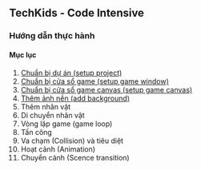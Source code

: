 ## TechKids - Code Intensive
### Hướng dẫn thực hành
#### Mục lục
1. [Chuẩn bị dự án (setup project)](setup_project.md)
2. [Chuẩn bị cửa sổ game (setup game window)](setup_game_window.md)
3. [Chuẩn bị cửa sổ game canvas (setup game canvas)](setup_game_canvas.md)
4. [Thêm ảnh nền (add background)](add_background.md)
5. Thêm nhân vật
6. Di chuyển nhân vật
7. Vòng lặp game (game loop)
8. Tấn công
9. Va chạm (Collision) và tiêu diệt
10. Hoạt cảnh (Animation)
11. Chuyển cảnh (Scence transition)
